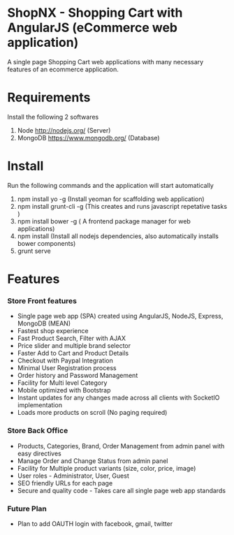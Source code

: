 # ShopNX - Shopping Cart with AngularJS (eCommerce web application)
A single page Shopping Cart web applications with many necessary features of an ecommerce application.


# Requirements
Install the following 2 softwares

1.    Node http://nodejs.org/ (Server)
2.    MongoDB https://www.mongodb.org/ (Database)

# Install
Run the following commands and the application will start automatically

1.    npm install yo -g (Install yeoman for scaffolding web application)
2.    npm install grunt-cli -g (This creates and runs javascript repetative tasks )
3.    npm install bower -g ( A frontend package manager for web applications)
4.    npm install (Install all nodejs dependencies, also automatically installs bower components)
5.    grunt serve

# Features
### Store Front features
*  Single page web app (SPA) created using AngularJS, NodeJS, Express, MongoDB (MEAN)
*  Fastest shop experience
*  Fast Product Search, Filter with AJAX
*  Price slider and multiple brand selector
*  Faster Add to Cart and Product Details
*  Checkout with Paypal Integration
*  Minimal User Registration process
*  Order history and Password Management
*  Facility for Multi level Category
*  Mobile optimized with Bootstrap
*  Instant updates for any changes made across all clients with SocketIO implementation
*  Loads more products on scroll (No paging required)

### Store Back Office
*  Products, Categories, Brand, Order Management from admin panel with easy directives
*  Manage Order and Change Status from admin panel
*  Facility for Multiple product variants (size, color, price, image)
*  User roles - Administrator, User, Guest
*  SEO friendly URLs for each page
*  Secure and quality code - Takes care all single page web app standards

### Future Plan
* Plan to add OAUTH login with facebook, gmail, twitter

